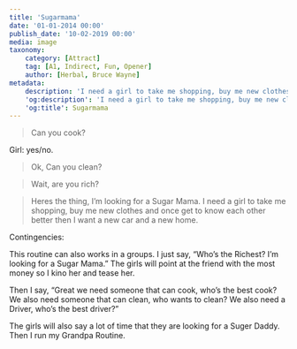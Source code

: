 ```yaml
---
title: 'Sugarmama'
date: '01-01-2014 00:00'
publish_date: '10-02-2019 00:00'
media: image
taxonomy:
    category: [Attract]
    tag: [A1, Indirect, Fun, Opener]
    author: [Herbal, Bruce Wayne]
metadata:
    description: 'I need a girl to take me shopping, buy me new clothes and once get to know each other better then I want a new car and a new home.'
    'og:description': 'I need a girl to take me shopping, buy me new clothes and once get to know each other better then I want a new car and a new home.'
    'og:title': Sugarmama
---
```


> Can you cook?

Girl: yes/no.

> Ok, Can you clean?

> Wait, are you rich?

> Heres the thing, I’m looking for a Sugar Mama. I need a girl to take me shopping, buy me new clothes and once get to know each other better then I want a new car and a new home.

Contingencies:

This routine can also works in a groups. I just say, “Who’s the Richest? I’m looking for a Sugar Mama.” The girls will point at the friend with the most money so I kino her and tease her. 

Then I say, “Great we need someone that can cook, who’s the best cook? We also need someone that can clean, who wants to clean? We also need a Driver, who’s the best driver?”

The girls will also say a lot of time that they are looking for a Suger Daddy.
Then I run my Grandpa Routine.
